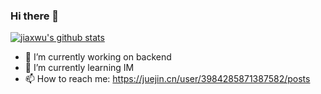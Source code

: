 ### Hi there 👋

[![jiaxwu's github stats](https://github-readme-stats.vercel.app/api?username=jiaxwu)](https://github.com/anuraghazra/github-readme-stats)

- 🔭 I’m currently working on backend
- 🌱 I’m currently learning IM
- 📫 How to reach me: https://juejin.cn/user/3984285871387582/posts
